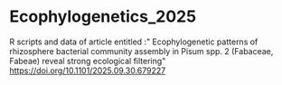 # Ecophylogenetics_2025
R scripts and data of article entitled :" Ecophylogenetic patterns of rhizosphere bacterial community assembly in Pisum spp. 2 (Fabaceae, Fabeae) reveal strong ecological filtering" https://doi.org/10.1101/2025.09.30.679227

